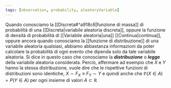 ```yaml
---
tags: [observation, probability, aleatoryVariable]
---
```

Quando conosciamo la [[Discreta#^a918c6|funzione di massa]] di probabilità di una [[Discreta|variabile aleatoria discreta]], oppure la funzione di densità di probabilità di [[Variabile aleatoria|una]] [[Continua|continua]], oppure ancora quando conosciamo la [[funzione di distribuzione]] di una variabile aleatoria qualsiasi, abbiamo abbastanza informazioni da poter calcolare la probabilità di ogni evento che dipenda solo da tale variabile aleatoria. 
Si dice in questo caso che conosciamo la ***distribuzione*** o ***legge*** della variabile aleatoria considerata. Perciò, affermare ad esempio che $X$ e $Y$ hanno la stessa distribuzione, vuole dire che le rispettive funzioni di distribuzioni sono identiche, $X \sim F_{X} \equiv F_{Y} \sim Y$ e quindi anche che $\mathbb{P}(X \in A) = P(Y \in A)$ per ogni insieme di valori $A \subset \mathbb{R}$